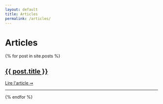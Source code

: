 ```yaml
---
layout: default
title: Articles
permalink: /articles/
---
```

<link rel="icon" href="images/lopos_icon.ico" type="image/x-icon">
<h1>
  Articles
</h1>

{% for post in site.posts %}
<article class="blog-item">
  <h2>
    <a href="{{post.url | relative_url}}"> {{ post.title }} </a>
  </h2>

  <a href="{{post.url | relative_url}}"> Lire l'article ➞ </a>
</article>
<hr />
{% endfor %}
